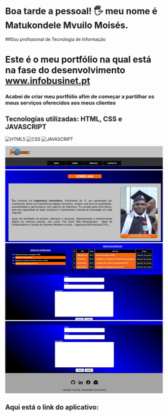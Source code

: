 # Boa tarde a pessoal! 🖐️ meu nome é Matukondele Mvuilo Moisés.
##Sou profissional de Tecnologia de Informação
# Este é o meu portfólio na qual está na fase do desenvolvimento www.infobusinet.pt

### Acabei de criar meu portfólio afim de começar a partilhar os meus serviços oferecidos aos meus clientes

## Tecnologias utilizadas: HTML, CSS e JAVASCRIPT

![HTML5](https://img.shields.io/badge/html5-%23E34F26.svg?style=for-the-badge&logo=html5&logoColor=white)
![CSS](https://img.shields.io/badge/CSS-239120?&style=for-the-badge&logo=css3&logoColor=white)
![JAVASCRIPT](https://img.shields.io/badge/JavaScript-F7DF1E.svg?style=for-the-badge&logo=JavaScript&logoColor=black)

<div>
<img src="./img/print-1.png"></div>
<img src="./img/print-2.png"></div>
<img src="./img/print-3.png"></div>
<img src="./img/print-4.png"></div>

## Aqui está o link do aplicativo:


